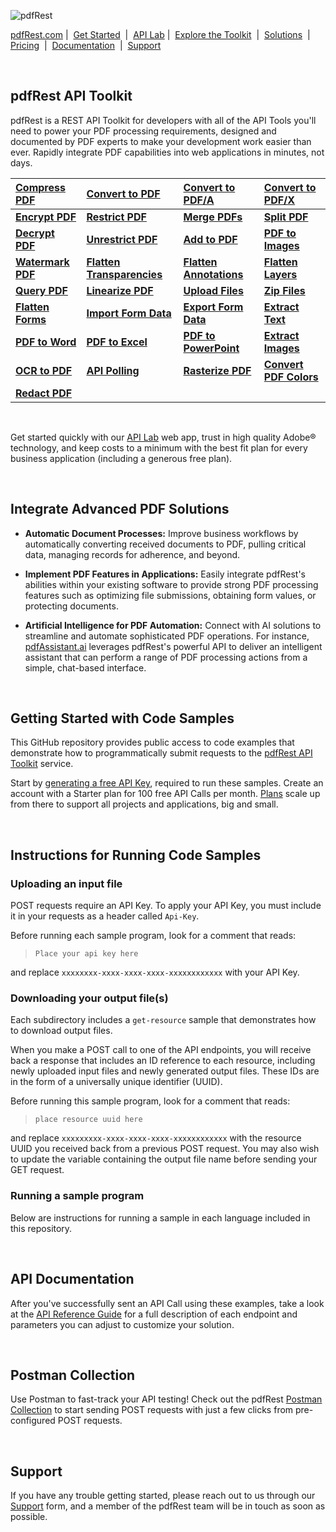 ![pdfRest](https://cms.pdfrest.com/content/images/2022/11/pdfRest_logo_tag_750_275_light_bg.png)

[pdfRest.com](https://pdfrest.com/)&nbsp;|&nbsp; [Get Started](https://pdfrest.com/getstarted/) &nbsp;|&nbsp; [API Lab](https://pdfrest.com/apilab/)&nbsp;|&nbsp; [Explore the Toolkit](https://pdfrest.com/apitools/) &nbsp;|&nbsp; [Solutions](https://pdfrest.com/learning/solutions/) &nbsp;|&nbsp; [Pricing](https://pdfrest.com/pricing/) &nbsp;|&nbsp; [Documentation](https://docs.pdfrest.com/) &nbsp;|&nbsp; [Support](https://pdfrest.com/support/)

<br>

## pdfRest API Toolkit

pdfRest is a REST API Toolkit for developers with all of the API Tools you'll need to power your PDF processing requirements, designed and documented by PDF experts to make your development work easier than ever. Rapidly integrate PDF capabilities into web applications in minutes, not days.

| [Compress PDF](https://pdfrest.com/apitools/compress-pdf/)        | [Convert to PDF](https://pdfrest.com/apitools/convert-to-pdf/)                 | **[Convert to PDF/A](https://pdfrest.com/apitools/convert-to-pdfa/)** |     [Convert to PDF/X](https://pdfrest.com/apitools/convert-to-pdfx/)          |
| :----------------------------------------------------------------- | :----------------------------------------------------------------------------------- | :----------------------------------------------------------------- | :---------------------------------------------------------------------- |
| **[Encrypt PDF](https://pdfrest.com/apitools/encrypt-pdf/)** | **[Restrict PDF](https://pdfrest.com/apitools/restrict-pdf/)** | **[Merge PDFs](https://pdfrest.com/apitools/merge-pdfs/)** | **[Split PDF](https://pdfrest.com/apitools/split-pdf/)** |
| **[Decrypt PDF](https://pdfrest.com/apitools/encrypt-pdf/)** | **[Unrestrict PDF](https://pdfrest.com/apitools/restrict-pdf/)** | **[Add to PDF](https://pdfrest.com/apitools/add-to-pdf/)** | **[PDF to Images](https://pdfrest.com/apitools/pdf-to-images/)** |
| **[Watermark PDF](https://pdfrest.com/apitools/watermark-pdf/)** | **[Flatten Transparencies](https://pdfrest.com/apitools/flatten-transparencies/)** | **[Flatten Annotations](https://pdfrest.com/apitools/flatten-annotations/)** | **[Flatten Layers](https://pdfrest.com/apitools/flatten-layers/)** |
| **[Query PDF](https://pdfrest.com/apitools/query-pdf/)** | **[Linearize PDF](https://pdfrest.com/apitools/linearize-pdf/)** | **[Upload Files](https://pdfrest.com/apitools/upload-files/)** | **[Zip Files](https://pdfrest.com/apitools/zip-files/)** |
| **[Flatten Forms](https://pdfrest.com/apitools/flatten-forms/)** | **[Import Form Data](https://pdfrest.com/apitools/import-form-data/)** | **[Export Form Data](https://pdfrest.com/apitools/export-form-data/)** | **[Extract Text](https://pdfrest.com/apitools/extract-text/)** |
| **[PDF to Word](https://pdfrest.com/apitools/pdf-to-word/)** | **[PDF to Excel](https://pdfrest.com/apitools/pdf-to-excel/)** | **[PDF to PowerPoint](https://pdfrest.com/apitools/pdf-to-powerpoint/)** | **[Extract Images](https://pdfrest.com/apitools/extract-images/)** |
| **[OCR to PDF](https://pdfrest.com/apitools/ocr-pdf/)** | **[API Polling](https://pdfrest.com/apitools/api-polling/)** | **[Rasterize PDF](https://pdfrest.com/apitools/rasterize-pdf/)** | **[Convert PDF Colors](https://pdfrest.com/apitools/convert-pdf-colors/)** |
| **[Redact PDF](https://pdfrest.com/apitools/redact-pdf/)** |

<br>

Get started quickly with our [API Lab](https://pdfrest.com/apilab/) web app, trust in high quality Adobe® technology, and keep costs to a minimum with the best fit plan for every business application (including a generous free plan).

<br>

## Integrate Advanced PDF Solutions

- **Automatic Document Processes:** Improve business workflows by automatically converting received documents to PDF, pulling critical data, managing records for adherence, and beyond.

- **Implement PDF Features in Applications:** Easily integrate pdfRest's abilities within your existing software to provide strong PDF processing features such as optimizing file submissions, obtaining form values, or protecting documents.

- **Artificial Intelligence for PDF Automation:** Connect with AI solutions to streamline and automate sophisticated PDF operations. For instance, [pdfAssistant.ai](https://pdfassistant.ai/) leverages pdfRest's powerful API to deliver an intelligent assistant that can perform a range of PDF processing actions from a simple, chat-based interface.

<br>

## Getting Started with Code Samples

This GitHub repository provides public access to code examples that demonstrate how to programmatically submit requests to the [pdfRest API Toolkit](https://pdfrest.com/) service.

Start by [generating a free API Key](https://pdfrest.com/getstarted/), required to run these samples. Create an account with a Starter plan for 100 free API Calls per month. [Plans](https://pdfrest.com/pricing/) scale up from there to support all projects and applications, big and small.

<br>

## Instructions for Running Code Samples

### Uploading an input file

POST requests require an API Key. To apply your API Key, you must include it in your requests as a header called `Api-Key`.

Before running each sample program, look for a comment that reads:

> `Place your api key here`

and replace `xxxxxxxx-xxxx-xxxx-xxxx-xxxxxxxxxxxx` with your API Key.

### Downloading your output file(s)

Each subdirectory includes a `get-resource` sample that demonstrates how to download output files.

When you make a POST call to one of the API endpoints, you will receive back a response that includes an ID reference to each resource, including newly uploaded input files and newly generated output files. These IDs are in the form of a universally unique identifier (UUID).

Before running this sample program, look for a comment that reads:

> `place resource uuid here`

and replace `xxxxxxxxx-xxxx-xxxx-xxxx-xxxxxxxxxxxx` with the resource UUID you received back from a previous POST request. You may also wish to update the variable containing the output file name before sending your GET request.

### Running a sample program

Below are instructions for running a sample in each language included in this repository.

<br>

## API Documentation

After you've successfully sent an API Call using these examples, take a look at the [API Reference Guide](https://docs.pdfrest.com/cloud-api-reference/) for a full description of each endpoint and parameters you can adjust to customize your solution.

<br>

## Postman Collection

Use Postman to fast-track your API testing! Check out the pdfRest [Postman Collection](https://www.postman.com/pdfrest) to start sending POST requests with just a few clicks from pre-configured POST requests.

<br>

## Support

If you have any trouble getting started, please reach out to us through our [Support](https://pdfrest.com/support) form, and a member of the pdfRest team will be in touch as soon as possible.
